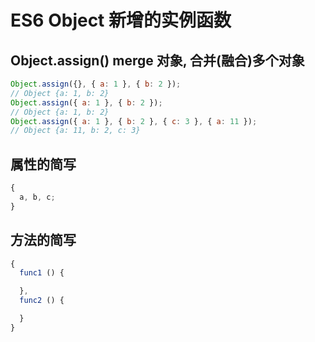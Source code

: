 # ES6 Object 新增的实例函数

## Object.assign() merge 对象, 合并(融合)多个对象

```javascript
Object.assign({}, { a: 1 }, { b: 2 });
// Object {a: 1, b: 2}
Object.assign({ a: 1 }, { b: 2 });
// Object {a: 1, b: 2}
Object.assign({ a: 1 }, { b: 2 }, { c: 3 }, { a: 11 });
// Object {a: 11, b: 2, c: 3}
```

## 属性的简写

```js
{
  a, b, c;
}
```

## 方法的简写

```js
{
  func1 () {

  },
  func2 () {

  }
}
```
